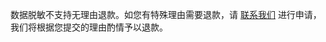 数据脱敏不支持无理由退款。如您有特殊理由需要退款，请 [联系我们](https://cloud.tencent.com/online-service?from=connect-us) 进行申请，我们将根据您提交的理由酌情予以退款。
